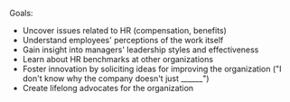Goals:

* Uncover issues related to HR (compensation, benefits)
* Understand employees' perceptions of the work itself
* Gain insight into managers' leadership styles and effectiveness
* Learn about HR benchmarks at other organizations
* Foster innovation by soliciting ideas for improving the organization ("I don't know why the company doesn't just ______")
* Create lifelong advocates for the organization
